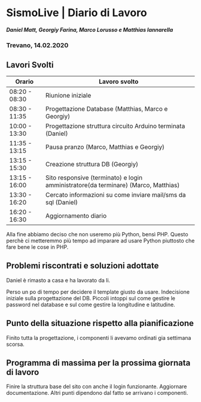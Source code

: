 # SismoLive | Diario di Lavoro 
##### Daniel Matt, Georgiy Farina, Marco Lorusso e Matthias Iannarella
### Trevano, 14.02.2020

## Lavori Svolti
|Orario          |Lavoro svolto                 |
|--------------  |------------------------------|
|08:20 - 08:30 | Riunione iniziale|
|08:30 - 11:35 | Progettazione Database (Matthias, Marco e Georgiy)|
|10:00 - 13:30 | Progettazione struttura circuito Arduino terminata (Daniel)|
|11:35 - 13:15 | Pausa pranzo (Marco, Matthias e Georgiy)|
|13:15 - 15:30 | Creazione struttura DB  (Georgiy)|
|13:15 - 16:00 | Sito responsive (terminato) e login amministratore(da terminare) (Marco, Matthias)|
|13:30 - 16:20 | Cercato informazioni su come inviare mail/sms da sql (Daniel)|
|16:20 - 16:30 | Aggiornamento diario|

Alla fine abbiamo deciso che non useremo più Python, bensì PHP. Questo perchè ci metteremmo più tempo ad imparare ad usare Python piuttosto che fare bene le cose in PHP.

##  Problemi riscontrati e soluzioni adottate
Daniel è rimasto a casa e ha lavorato da li.

Perso un po di tempo per decidere il template giusto da usare.
Indecisione iniziale sulla progettazione del DB.
Piccoli intoppi sul come gestire le password nel database e sul come gestire la longitudine e latitudine.

##  Punto della situazione rispetto alla pianificazione
Finito tutta la progettazione, i componenti li avevamo ordinati gia settimana scorsa.

## Programma di massima per la prossima giornata di lavoro
Finire la struttura base del sito con anche il login funzionante. 
Aggiornare documentazione.
Altri punti dipendono dal fatto se arrivano i componenti.
